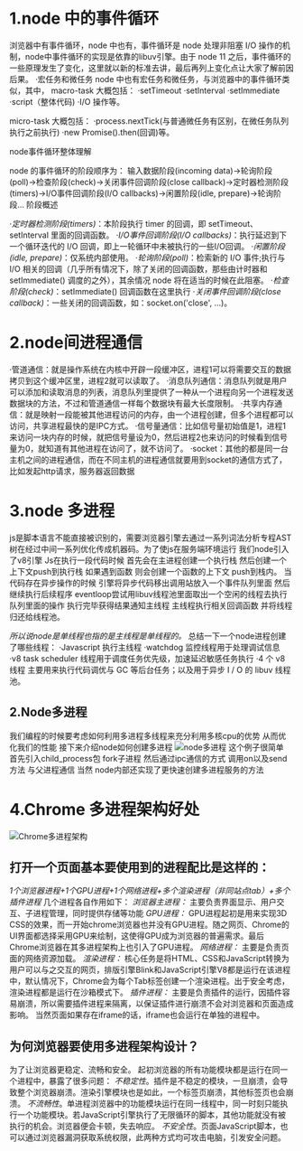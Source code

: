 # 1.node 中的事件循环
浏览器中有事件循环，node 中也有，事件循环是 node 处理非阻塞 I/O 操作的机制，node中事件循环的实现是依靠的libuv引擎。由于 node 11 之后，事件循环的一些原理发生了变化，这里就以新的标准去讲，最后再列上变化点让大家了解前因后果。
·宏任务和微任务
node 中也有宏任务和微任务，与浏览器中的事件循环类似，其中，
  macro-task 大概包括：
    ·setTimeout
    ·setInterval
    ·setImmediate
    ·script（整体代码)
    ·I/O 操作等。

  micro-task 大概包括：
    ·process.nextTick(与普通微任务有区别，在微任务队列执行之前执行)
    ·new Promise().then(回调)等。

node事件循环整体理解

node 的事件循环的阶段顺序为：
输入数据阶段(incoming data)->轮询阶段(poll)->检查阶段(check)->关闭事件回调阶段(close callback)->定时器检测阶段(timers)->I/O事件回调阶段(I/O callbacks)->闲置阶段(idle, prepare)->轮询阶段...
阶段概述

·*定时器检测阶段(timers)*：本阶段执行 timer 的回调，即 setTimeout、setInterval 里面的回调函数。
·*I/O事件回调阶段(I/O callbacks)*：执行延迟到下一个循环迭代的 I/O 回调，即上一轮循环中未被执行的一些I/O回调。
·*闲置阶段(idle, prepare)*：仅系统内部使用。
·*轮询阶段(poll)*：检索新的 I/O 事件;执行与 I/O 相关的回调（几乎所有情况下，除了关闭的回调函数，那些由计时器和 setImmediate() 调度的之外），其余情况 node 将在适当的时候在此阻塞。
·*检查阶段(check)*：setImmediate() 回调函数在这里执行
·*关闭事件回调阶段(close callback)*：一些关闭的回调函数，如：socket.on('close', ...)。

# 2.node间进程通信
·管道通信：就是操作系统在内核中开辟一段缓冲区，进程1可以将需要交互的数据拷贝到这个缓冲区里，进程2就可以读取了。
·消息队列通信：消息队列就是用户可以添加和读取消息的列表，消息队列里提供了一种从一个进程向另一个进程发送数据块的方法，不过和管道通信一样每个数据块有最大长度限制。
·共享内存通信：就是映射一段能被其他进程访问的内存，由一个进程创建，但多个进程都可以访问，共享进程最快的是IPC方式。
·信号量通信：比如信号量初始值是1，进程1来访问一块内存的时候，就把信号量设为0，然后进程2也来访问的时候看到信号量为0，就知道有其他进程在访问了，就不访问了。
·socket：其他的都是同一台主机之间的进程通信，而在不同主机的进程通信就要用到socket的通信方式了，比如发起http请求，服务器返回数据

# 3.node 多进程
js是脚本语言不能直接被识别的，需要浏览器引擎去通过一系列词法分析专程AST树在经过中间一系列优化传成机器码。为了使js在服务端环境运行 我们node引入了v8引擎
Js在执行一段代码时候 首先会在主进程创建一个执行栈 然后创建一个上下文push到执行栈 如果遇到函数 则会创建一个函数的上下文 push到栈内。
当代码存在异步操作的时候 引擎将异步代码移出调用站放入一个事件队列里面 然后继续执行后续程序 eventloop尝试用libuv线程池里面取出一个空闲的线程去执行队列里面的操作 执行完毕获得结果通知主线程 主线程执行相关回调函数 并将线程归还给线程池。

*所以说node是单线程也指的是主线程是单线程的。*
总结一下一个node进程创建了哪些线程：
·Javascript 执行主线程
·watchdog 监控线程用于处理调试信息
·v8 task scheduler 线程用于调度任务优先级，加速延迟敏感任务执行
·4 个 v8 线程 主要用来执行代码调优与 GC 等后台任务；以及用于异步 I / O 的 libuv 线程池。

## 2.Node多进程
我们编程的时候要考虑如何利用多进程多线程来充分利用多核cpu的优势 从而优化我们的性能 接下来介绍node如何创建多进程
![node多进程](C:\Users\Lenovo\Desktop\JsVueReact复习\photo\node多进程.png)
这个例子很简单 首先引入child_process包 fork子进程 然后通过ipc通信的方式 调用on以及send方法 与父进程通信 当然 node内部还实现了更快速创建多进程服务的方法




# 4.Chrome 多进程架构好处
![Chrome多进程架构](C:\Users\Lenovo\Desktop\JsVueReact复习\photo\Chrome多进程架构.png)
## 打开一个页面基本要使用到的进程配比是这样的：
*1个浏览器进程+1个GPU进程+1个网络进程+多个渲染进程（非同站点tab）+多个插件进程*
几个进程各自作用如下：
*浏览器主进程：*
主要负责界面显示、用户交互、子进程管理，同时提供存储等功能
*GPU进程：*
GPU进程起初是用来实现3D CSS的效果，而一开始chrome浏览器也并没有GPU进程。随之网页、Chrome的UI界面都选择采用GPU来绘制，这使得GPU成为浏览器的普遍需求。最后Chrome浏览器在其多进程架构上也引入了GPU进程。
*网络进程：*
主要是负责页面的网络资源加载。
*渲染进程：*
核心任务是将HTML、CSS和JavaScript转换为用户可以与之交互的网页，排版引擎Blink和JavaScript引擎V8都是运行在该进程中，默认情况下，Chrome会为每个Tab标签创建一个渲染进程。出于安全考虑，渲染进程都是运行在沙箱模式下。
*插件进程：*
主要是负责插件的运行，因插件容易崩溃，所以需要插件进程来隔离，以保证插件进行崩溃不会对浏览器和页面造成影响。
当然页面如果存在iframe的话，iframe也会运行在单独的进程中。

## 为何浏览器要使用多进程架构设计？
为了让浏览器更稳定、流畅和安全。
起初浏览器的所有功能模块都是运行在同一个进程中，暴露了很多问题：
*不稳定性*。插件是不稳定的模块，一旦崩溃，会导致整个浏览器崩溃。渲染引擎模块也是如此，一个标签页崩溃，其他标签页也会崩溃。
*不流畅性*。单进程浏览器中的功能模块运行在同一线程中，同一时刻只能执行一个功能模块。若JavaScript引擎执行了无限循环的脚本，其他功能就没有被执行的机会。浏览器便会卡顿，失去响应。
*不安全性*。页面JavaScript脚本，也可以通过浏览器漏洞获取系统权限，此两种方式均可攻击电脑，引发安全问题。







